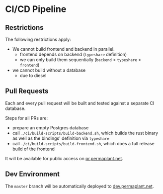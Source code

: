 # CI/CD Pipeline

## Restrictions

The following restrictions apply:

- We cannot build frontend and backend in parallel.
  - frontend depends on backend (`typeshare` definition)
  - we can only build them sequentially (`backend` > `typeshare` > `frontend`)
- we cannot build without a database
  - due to diesel

## Pull Requests

Each and every pull request will be built and tested against a separate CI database.

Steps for all PRs are:

* prepare an empty Postgres database
* call `./ci/build-scripts/build-backend.sh`, which builds the rust binary as well as the bindings' definition via `typeshare`
* call `./ci/build-scripts/build-frontend.sh`, which does a full release build of the frontend

It will be available for public access on [pr.permaplant.net](pr.permaplant.net).

## Dev Environment

The `master` branch will be automatically deployed to [dev.permaplant.net](dev.permaplant.net).
